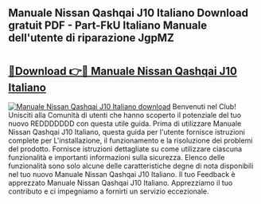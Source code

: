 ## Manuale Nissan Qashqai J10 Italiano Download gratuit PDF - Part-FkU Italiano Manuale dell'utente di riparazione JgpMZ

# <h2><a href="http://dfcupm.blite.top/?on=Manuale+Nissan+Qashqai+J10+Italiano">🔗Download 👉🔴 Manuale Nissan Qashqai J10 Italiano</a></h2>

[![Manuale Nissan Qashqai J10 Italiano download](https://i.imgur.com/lujVjoI.png)](http://dfcupm.blite.top/?on=Manuale+Nissan+Qashqai+J10+Italiano)
Benvenuti nel Club! Unisciti alla Comunità di utenti che hanno scoperto il potenziale del tuo nuovo REDDDDDDD con questa utile guida. Prima di utilizzare Manuale Nissan Qashqai J10 Italiano, questa guida per l'utente fornisce istruzioni complete per L'installazione, il funzionamento e la risoluzione dei problemi del prodotto. Fornisce istruzioni dettagliate su come utilizzare ciascuna funzionalità e importanti informazioni sulla sicurezza. Elenco delle funzionalità sono solo alcune delle caratteristiche degne di nota disponibili nel tuo nuovo Manuale Nissan Qashqai J10 Italiano. Il tuo Feedback è apprezzato Manuale Nissan Qashqai J10 Italiano. Apprezziamo il tuo contributo e ci impegniamo a fornirti un servizio eccezionale.
